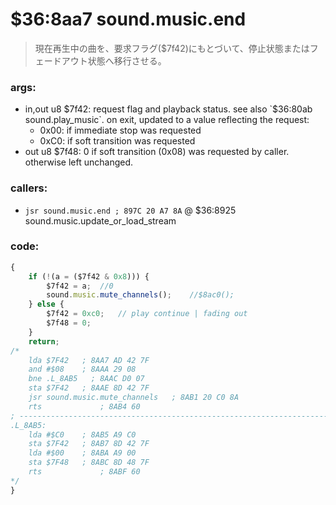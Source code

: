 ﻿
# $36:8aa7 sound.music.end
> 現在再生中の曲を、要求フラグ($7f42)にもとづいて、停止状態またはフェードアウト状態へ移行させる。

### args:
+	in,out u8 $7f42: request flag and playback status. see also `$36:80ab sound.play_music`.
    on exit, updated to a value reflecting the request:
	- 0x00: if immediate stop was requested
    - 0xC0: if soft transition was requested
+   out u8 $7f48: 0 if soft transition (0x08) was requested by caller. otherwise left unchanged.

### callers:
+   `jsr sound.music.end ; 897C 20 A7 8A` @ $36:8925 sound.music.update_or_load_stream

### code:
```js
{
	if (!(a = ($7f42 & 0x8))) {
		$7f42 = a;	//0
		sound.music.mute_channels();	//$8ac0();
	} else {
		$7f42 = 0xc0;	// play continue | fading out
		$7f48 = 0;
	}
	return;
/*
    lda $7F42   ; 8AA7 AD 42 7F
    and #$08    ; 8AAA 29 08
    bne .L_8AB5   ; 8AAC D0 07
    sta $7F42   ; 8AAE 8D 42 7F
    jsr sound.music.mute_channels   ; 8AB1 20 C0 8A
    rts             ; 8AB4 60
; ----------------------------------------------------------------------------
.L_8AB5:
    lda #$C0    ; 8AB5 A9 C0
    sta $7F42   ; 8AB7 8D 42 7F
    lda #$00    ; 8ABA A9 00
    sta $7F48   ; 8ABC 8D 48 7F
    rts             ; 8ABF 60
*/
}
```

